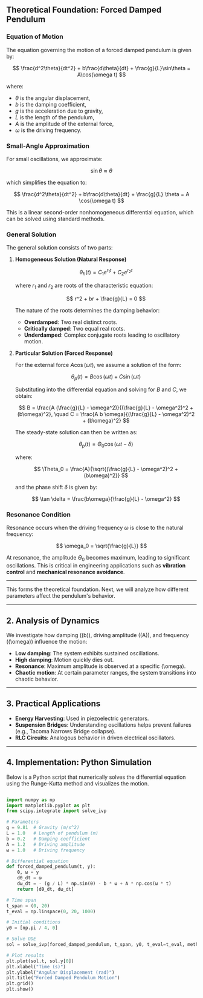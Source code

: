 ## **Theoretical Foundation: Forced Damped Pendulum**

### **Equation of Motion**
The equation governing the motion of a forced damped pendulum is given by:

$$
\frac{d^2\theta}{dt^2} + b\frac{d\theta}{dt} + \frac{g}{L}\sin\theta = A\cos(\omega t)
$$

where:
- $\theta$ is the angular displacement,
- $b$ is the damping coefficient,
- $g$ is the acceleration due to gravity,
- $L$ is the length of the pendulum,
- $A$ is the amplitude of the external force,
- $\omega$ is the driving frequency.

### **Small-Angle Approximation**
For small oscillations, we approximate:

$$
\sin\theta \approx \theta
$$

which simplifies the equation to:

$$
\frac{d^2\theta}{dt^2} + b\frac{d\theta}{dt} + \frac{g}{L} \theta = A \cos(\omega t)
$$

This is a linear second-order nonhomogeneous differential equation, which can be solved using standard methods.

### **General Solution**
The general solution consists of two parts:

1. **Homogeneous Solution (Natural Response)**

   $$
   \theta_h (t) = C_1 e^{r_1 t} + C_2 e^{r_2 t}
   $$

   where $r_1$ and $r_2$ are roots of the characteristic equation:

   $$
   r^2 + br + \frac{g}{L} = 0
   $$

   The nature of the roots determines the damping behavior:
   - **Overdamped**: Two real distinct roots.
   - **Critically damped**: Two equal real roots.
   - **Underdamped**: Complex conjugate roots leading to oscillatory motion.

2. **Particular Solution (Forced Response)**

   For the external force $A \cos(\omega t)$, we assume a solution of the form:

   $$
   \theta_p (t) = B \cos(\omega t) + C \sin(\omega t)
   $$

   Substituting into the differential equation and solving for $B$ and $C$, we obtain:

   $$
   B = \frac{A (\frac{g}{L} - \omega^2)}{(\frac{g}{L} - \omega^2)^2 + (b\omega)^2}, \quad C = \frac{A b \omega}{(\frac{g}{L} - \omega^2)^2 + (b\omega)^2}
   $$

   The steady-state solution can then be written as:

   $$
   \theta_p (t) = \Theta_0 \cos(\omega t - \delta)
   $$

   where:

   $$
   \Theta_0 = \frac{A}{\sqrt{(\frac{g}{L} - \omega^2)^2 + (b\omega)^2}}
   $$

   and the phase shift $\delta$ is given by:

   $$
   \tan \delta = \frac{b\omega}{\frac{g}{L} - \omega^2}
   $$

### **Resonance Condition**
Resonance occurs when the driving frequency $\omega$ is close to the natural frequency:

$$
\omega_0 = \sqrt{\frac{g}{L}}
$$

At resonance, the amplitude $\Theta_0$ becomes maximum, leading to significant oscillations. This is critical in engineering applications such as **vibration control** and **mechanical resonance avoidance**.

---

This forms the theoretical foundation. Next, we will analyze how different parameters affect the pendulum's behavior.

----

## **2. Analysis of Dynamics**  

We investigate how damping (\(b\)), driving amplitude (\(A\)), and frequency (\(\omega\)) influence the motion:  

- **Low damping**: The system exhibits sustained oscillations.  
- **High damping**: Motion quickly dies out.  
- **Resonance**: Maximum amplitude is observed at a specific \(\omega\).  
- **Chaotic motion**: At certain parameter ranges, the system transitions into chaotic behavior.  

---

## **3. Practical Applications**  

- **Energy Harvesting**: Used in piezoelectric generators.  
- **Suspension Bridges**: Understanding oscillations helps prevent failures (e.g., Tacoma Narrows Bridge collapse).  
- **RLC Circuits**: Analogous behavior in driven electrical oscillators.  

---

## **4. Implementation: Python Simulation**  

Below is a Python script that numerically solves the differential equation using the Runge-Kutta method and visualizes the motion.  

```python

import numpy as np
import matplotlib.pyplot as plt
from scipy.integrate import solve_ivp

# Parameters
g = 9.81  # Gravity (m/s^2)
L = 1.0   # Length of pendulum (m)
b = 0.2   # Damping coefficient
A = 1.2   # Driving amplitude
ω = 1.0   # Driving frequency

# Differential equation
def forced_damped_pendulum(t, y):
    θ, ω = y
    dθ_dt = ω
    dω_dt = - (g / L) * np.sin(θ) - b * ω + A * np.cos(ω * t)
    return [dθ_dt, dω_dt]

# Time span
t_span = (0, 20)
t_eval = np.linspace(0, 20, 1000)

# Initial conditions
y0 = [np.pi / 4, 0]

# Solve ODE
sol = solve_ivp(forced_damped_pendulum, t_span, y0, t_eval=t_eval, method='RK45')

# Plot results
plt.plot(sol.t, sol.y[0])
plt.xlabel("Time (s)")
plt.ylabel("Angular Displacement (rad)")
plt.title("Forced Damped Pendulum Motion")
plt.grid()
plt.show()

```